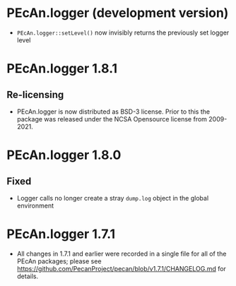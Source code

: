 # PEcAn.logger (development version)

- `PEcAn.logger::setLevel()` now invisibly returns the previously set logger level

# PEcAn.logger 1.8.1

## Re-licensing

* PEcAn.logger is now distributed as BSD-3 license. Prior to this the package was released under the NCSA Opensource license from 2009-2021.

# PEcAn.logger 1.8.0

## Fixed

* Logger calls no longer create a stray `dump.log` object in the global environment

# PEcAn.logger 1.7.1

* All changes in 1.7.1 and earlier were recorded in a single file for all of the PEcAn packages; please see 
https://github.com/PecanProject/pecan/blob/v1.7.1/CHANGELOG.md for details.
